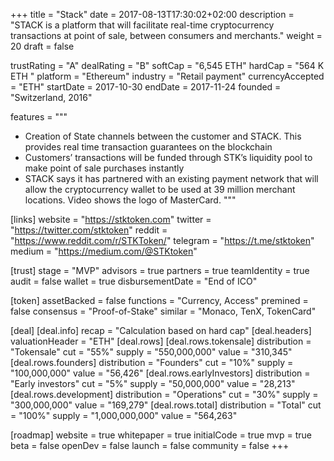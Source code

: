 +++
title = "Stack"
date = 2017-08-13T17:30:02+02:00
description = "STACK is a platform that will facilitate real-time cryptocurrency transactions at point of sale, between consumers and merchants."
weight = 20
draft = false

trustRating = "A"
dealRating = "B"
softCap = "6,545 ETH"
hardCap = "564 K ETH "
platform = "Ethereum"
industry = "Retail payment"
currencyAccepted = "ETH"
startDate = 2017-10-30
endDate = 2017-11-24
founded = "Switzerland, 2016"

features = """
- Creation of State channels between the customer and STACK. This provides real time transaction guarantees on the blockchain
- Customers’ transactions will be funded through STK’s liquidity pool to make point of sale purchases instantly
- STACK says it has partnered with an existing payment network that will allow the cryptocurrency wallet to be used at 39 million merchant locations. Video shows the logo of MasterCard.
"""

[links]
  website = "https://stktoken.com"
  twitter = "https://twitter.com/stktoken"
  reddit = "https://www.reddit.com/r/STKToken/"
  telegram = "https://t.me/stktoken"
  medium = "https://medium.com/@STKtoken"

[trust]
  stage = "MVP"
  advisors = true
  partners = true
  teamIdentity = true
  audit = false
  wallet = true
  disbursementDate = "End of ICO"

[token]
  assetBacked = false
  functions = "Currency, Access"
  premined = false
  consensus = "Proof-of-Stake"
  similar = "Monaco, TenX, TokenCard"

[deal]
  [deal.info]
    recap = "Calculation based on hard cap"
  [deal.headers]
    valuationHeader = "ETH"
  [deal.rows]
    [deal.rows.tokensale]
      distribution = "Tokensale"
      cut = "55%"
      supply = "550,000,000"
      value = "310,345"
    [deal.rows.founders]
      distribution = "Founders"
      cut = "10%"
      supply = "100,000,000"
      value = "56,426"
    [deal.rows.earlyInvestors]
      distribution = "Early investors"
      cut = "5%"
      supply = "50,000,000"
      value = "28,213"
    [deal.rows.development]
      distribution = "Operations"
      cut = "30%"
      supply = "300,000,000"
      value = "169,279"
    [deal.rows.total]
      distribution = "Total"
      cut = "100%"
      supply = "1,000,000,000"
      value = "564,263"

[roadmap]
  website = true
  whitepaper = true
  initialCode = true
  mvp = true
  beta = false
  openDev = false
  launch = false
  community = false
+++
